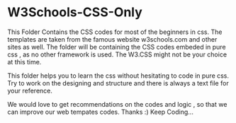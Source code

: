 # W3Schools-CSS-Only
This Folder Contains the CSS codes for most of the beginners in css.
The templates are taken from the famous website w3schools.com and other sites as well. 
The folder will be containing the CSS codes embeded in pure css , as no other framework is used. 
The W3.CSS might not be your choice at this time. 

This folder helps you to learn the css without hesitating to code in pure css.
Try to work on the designing and structure and there is always a text file for your reference.

We would love to get recommendations on the codes and logic , so that we can improve our web tempates codes. Thanks :) Keep Coding...
